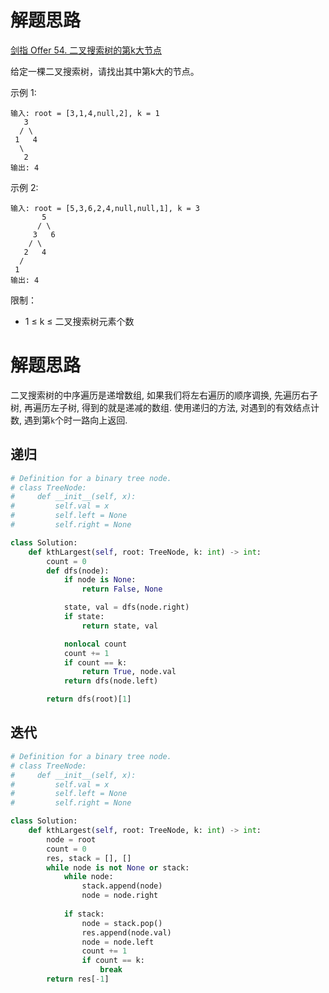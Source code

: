 # 解题思路

[剑指 Offer 54. 二叉搜索树的第k大节点](https://leetcode.cn/problems/er-cha-sou-suo-shu-de-di-kda-jie-dian-lcof/)

给定一棵二叉搜索树，请找出其中第k大的节点。

示例 1:
```
输入: root = [3,1,4,null,2], k = 1
   3
  / \
 1   4
  \
   2
输出: 4
```

示例 2:
```
输入: root = [5,3,6,2,4,null,null,1], k = 3
       5
      / \
     3   6
    / \
   2   4
  /
 1
输出: 4
```

限制：

- 1 ≤ k ≤ 二叉搜索树元素个数

# 解题思路

二叉搜索树的中序遍历是递增数组, 如果我们将左右遍历的顺序调换, 先遍历右子树, 再遍历左子树, 得到的就是递减的数组. 使用递归的方法, 对遇到的有效结点计数, 遇到第`k`个时一路向上返回.

## 递归

```python
# Definition for a binary tree node.
# class TreeNode:
#     def __init__(self, x):
#         self.val = x
#         self.left = None
#         self.right = None

class Solution:
    def kthLargest(self, root: TreeNode, k: int) -> int:
        count = 0
        def dfs(node):
            if node is None:
                return False, None

            state, val = dfs(node.right)
            if state:
                return state, val

            nonlocal count
            count += 1
            if count == k:
                return True, node.val
            return dfs(node.left)

        return dfs(root)[1]
```

## 迭代

```python
# Definition for a binary tree node.
# class TreeNode:
#     def __init__(self, x):
#         self.val = x
#         self.left = None
#         self.right = None

class Solution:
    def kthLargest(self, root: TreeNode, k: int) -> int:
        node = root
        count = 0
        res, stack = [], []
        while node is not None or stack:
            while node:
                stack.append(node)
                node = node.right
            
            if stack:
                node = stack.pop()
                res.append(node.val)
                node = node.left
                count += 1
                if count == k:
                    break
        return res[-1]
```

